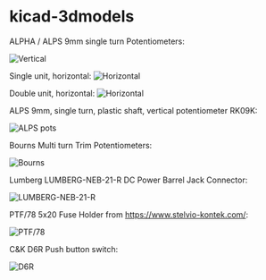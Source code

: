 # kicad-3dmodels

ALPHA / ALPS 9mm single turn Potentiometers:

![Vertical](https://github.com/dhaillant/kicad-3dmodels/raw/master/potentiometers/ALPHA-RD901F-40-small.png)

Single unit, horizontal:
![Horizontal](https://github.com/dhaillant/kicad-3dmodels/raw/master/potentiometers/ALPS-RK097-small.png)

Double unit, horizontal:
![Horizontal](https://github.com/dhaillant/kicad-3dmodels/raw/master/potentiometers/ALPS-RK09712-small.png)

ALPS 9mm, single turn, plastic shaft, vertical potentiometer RK09K:

![ALPS pots](https://github.com/dhaillant/kicad-3dmodels/raw/master/potentiometers/ALPS-RK09K-small.png)


Bourns Multi turn Trim Potentiometers:

![Bourns](https://github.com/dhaillant/kicad-3dmodels/raw/master/bourns/bourns-small.png)

Lumberg LUMBERG-NEB-21-R DC Power Barrel Jack Connector:

![LUMBERG-NEB-21-R](https://github.com/dhaillant/kicad-3dmodels/raw/master/conn-jacks/LUMBERG-NEB-21-R-small.png)

PTF/78 5x20 Fuse Holder from https://www.stelvio-kontek.com/:

![PTF/78](https://github.com/dhaillant/kicad-3dmodels/raw/master/fuses/FUSE-HOLDER-PTF78-small.png)

C&K D6R Push button switch:

![D6R](https://github.com/dhaillant/kicad-3dmodels/blob/master/switches/push/d6r_3.png)
